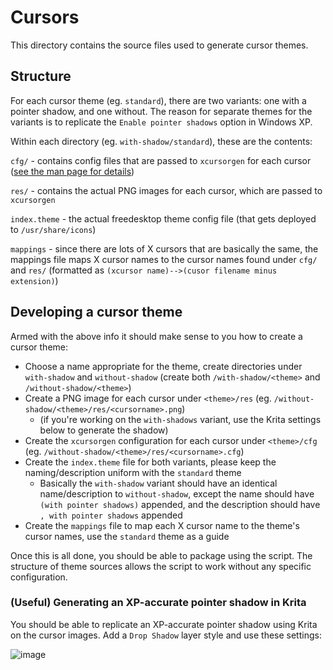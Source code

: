 # Cursors
This directory contains the source files used to generate cursor themes.

## Structure
For each cursor theme (eg. `standard`), there are two variants: one with a pointer shadow, and one without. The reason for separate themes for the variants is to replicate the `Enable pointer shadows` option in Windows XP.

Within each directory (eg. `with-shadow/standard`), these are the contents:

`cfg/` - contains config files that are passed to `xcursorgen` for each cursor ([see the man page for details](https://www.x.org/releases/current/doc/man/man1/xcursorgen.1.xhtml))

`res/` - contains the actual PNG images for each cursor, which are passed to `xcursorgen`

`index.theme` - the actual freedesktop theme config file (that gets deployed to `/usr/share/icons`)

`mappings` - since there are lots of X cursors that are basically the same, the mappings file maps X cursor names to the cursor names found under `cfg/` and `res/` (formatted as `(xcursor name)-->(cusor filename minus extension)`)

## Developing a cursor theme
Armed with the above info it should make sense to you how to create a cursor theme:
- Choose a name appropriate for the theme, create directories under `with-shadow` and `without-shadow` (create both `/with-shadow/<theme>` and `/without-shadow/<theme>`)
- Create a PNG image for each cursor under `<theme>/res` (eg. `/without-shadow/<theme>/res/<cursorname>.png`)
  - (if you're working on the `with-shadows` variant, use the Krita settings below to generate the shadow)
- Create the `xcursorgen` configuration for each cursor under `<theme>/cfg` (eg. `/without-shadow/<theme>/res/<cursorname>.cfg`)
- Create the `index.theme` file for both variants, please keep the naming/description uniform with the `standard` theme
  - Basically the `with-shadow` variant should have an identical name/description to `without-shadow`, except the name should have `(with pointer shadows)` appended, and the description should have `, with pointer shadows` appended
- Create the `mappings` file to map each X cursor name to the theme's cursor names, use the `standard` theme as a guide

Once this is all done, you should be able to package using the script. The structure of theme sources allows the script to work without any specific configuration.

### (Useful) Generating an XP-accurate pointer shadow in Krita
You should be able to replicate an XP-accurate pointer shadow using Krita on the cursor images. Add a `Drop Shadow` layer style and use these settings:

![image](https://user-images.githubusercontent.com/13258281/141696896-bcce7f12-90b2-444a-acc9-fd91ef4fcad6.png)

